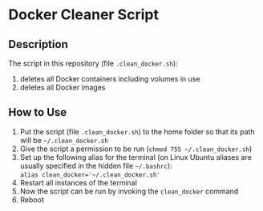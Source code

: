 # Docker Cleaner Script

## Description
The script in this repository (file `.clean_docker.sh`):
1. deletes all Docker containers including volumes in use
2. deletes all Docker images

## How to Use
1. Put the script (file `.clean_docker.sh`) to the home folder so that its path will be `~/.clean_docker.sh`
2. Give the script a permission to be run (`chmod 755 ~/.clean_docker.sh`)
3. Set up the following alias for the terminal (on Linux Ubuntu aliases are usually specified in the hidden file `~/.bashrc`):</br>
`alias clean_docker='~/.clean_docker.sh'`
4. Restart all instances of the terminal 
5. Now the script can be run by invoking the `clean_docker` command
6. Reboot
